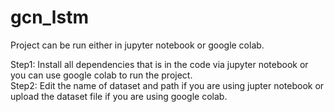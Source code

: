 # gcn_lstm

Project can be run either in jupyter notebook or google colab. <br>

Step1: Install all dependencies that is in the code via jupyter notebook or you can use google colab to run the project.<br>
Step2: Edit the name of dataset and path if you are using jupter notebook or upload the dataset file if you are using google colab.
